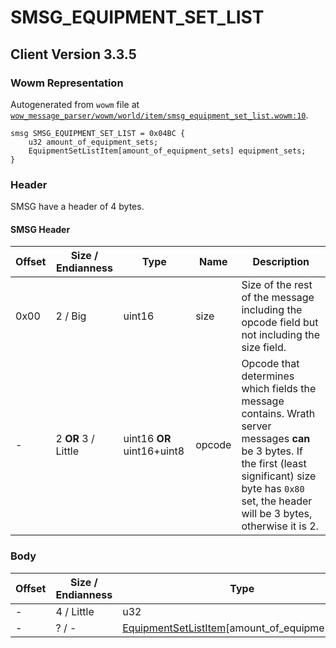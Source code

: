 # SMSG_EQUIPMENT_SET_LIST

## Client Version 3.3.5

### Wowm Representation

Autogenerated from `wowm` file at [`wow_message_parser/wowm/world/item/smsg_equipment_set_list.wowm:10`](https://github.com/gtker/wow_messages/tree/main/wow_message_parser/wowm/world/item/smsg_equipment_set_list.wowm#L10).
```rust,ignore
smsg SMSG_EQUIPMENT_SET_LIST = 0x04BC {
    u32 amount_of_equipment_sets;
    EquipmentSetListItem[amount_of_equipment_sets] equipment_sets;
}
```
### Header

SMSG have a header of 4 bytes.

#### SMSG Header

| Offset | Size / Endianness | Type   | Name   | Description |
| ------ | ----------------- | ------ | ------ | ----------- |
| 0x00   | 2 / Big           | uint16 | size   | Size of the rest of the message including the opcode field but not including the size field.|
| -      | 2 **OR** 3 / Little| uint16 **OR** uint16+uint8 | opcode | Opcode that determines which fields the message contains. Wrath server messages **can** be 3 bytes. If the first (least significant) size byte has `0x80` set, the header will be 3 bytes, otherwise it is 2. |

### Body

| Offset | Size / Endianness | Type | Name | Description | Comment |
| ------ | ----------------- | ---- | ---- | ----------- | ------- |
| - | 4 / Little | u32 | amount_of_equipment_sets |  |  |
| - | ? / - | [EquipmentSetListItem](equipmentsetlistitem.md)[amount_of_equipment_sets] | equipment_sets |  |  |

